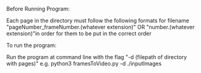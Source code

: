 Before Running Program: 

Each page in the directory must follow the following formats for filename "pageNumber_frameNumber.(whatever extension)" OR "number.(whatever extension)"in order for them to be put in the correct order

To run the program:

Run the program at command line with the flag "-d (filepath of directory with pages)"
e.g. python3 framesToVideo.py -d ./inputImages
